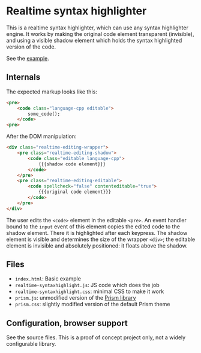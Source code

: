 # Realtime syntax highlighter

This is a realtime syntax highlighter, which can use any syntax highlighter engine. It works by making the original code element 
transparent (invisible), and using a visible shadow element which holds the syntax highlighted version of the code.

See the [example](https://czirkoszoltan.github.io/realtime-syntaxhighlighter/).


## Internals

The expected markup looks like this:

```html
<pre>
    <code class="language-cpp editable">
        some_code();
    </code>
<pre>
```

After the DOM manipulation:

```html
<div class="realtime-editing-wrapper">
    <pre class="realtime-editing-shadow">
        <code class="editable language-cpp">
            {{{shadow code element}}}
        </code>
    </pre>
    <pre class="realtime-editing-editable">
        <code spellcheck="false" contenteditable="true">
            {{{original code element}}}
        </code>
    </pre>
</div>
```

The user edits the `<code>` element in the editable `<pre>`. An event handler bound to the `input` event of this element copies the 
edited code to the shadow element. There it is highlighted after each keypress. The shadow element is visible and determines the
size of the wrapper `<div>`; the editable element is invisible and absolutely positioned: it floats above the shadow.


## Files

- `index.html`: Basic example
- `realtime-syntaxhighlight.js`: JS code which does the job
- `realtime-syntaxhighlight.css`: minimal CSS to make it work
- `prism.js`: unmodified version of the [Prism library](https://prismjs.com/)
- `prism.css`: slightly modified version of the default Prism theme


## Configuration, browser support

See the source files. This is a proof of concept project only, not a widely configurable library.
